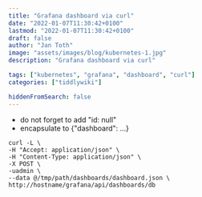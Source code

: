 ```yaml
---
title: "Grafana dashboard via curl"
date: "2022-01-07T11:30:42+0100"
lastmod: "2022-01-07T11:30:42+0100"
draft: false
author: "Jan Toth"
image: "assets/images/blog/kubernetes-1.jpg"
description: "Grafana dashboard via curl"

tags: ["kubernetes", "grafana", "dashboard", "curl"]
categories: ["tiddlywiki"]

hiddenFromSearch: false
---
```


* do not forget to add "id: null"
* encapsulate to {"dashboard": ...}

```
curl -L \
-H "Accept: application/json" \
-H "Content-Type: application/json" \
-X POST \
-uadmin \
--data @/tmp/path/dashboards/dashboard.json \
http://hostname/grafana/api/dashboards/db

```
